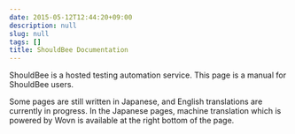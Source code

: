 ```yaml
---
date: 2015-05-12T12:44:20+09:00
description: null
slug: null
tags: []
title: ShouldBee Documentation
---
```


ShouldBee is a hosted testing automation service. This page is a manual for
ShouldBee users.

Some pages are still written in Japanese, and English translations are
currently in progress. In the Japanese pages, machine translation which is
powered by Wovn is available at the right bottom of the page.
